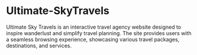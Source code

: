 # Ultimate-SkyTravels
Ultimate Sky Travels is an interactive travel agency website designed to inspire wanderlust and simplify travel planning. The site provides users with a seamless browsing experience, showcasing various travel packages, destinations, and services.
 
